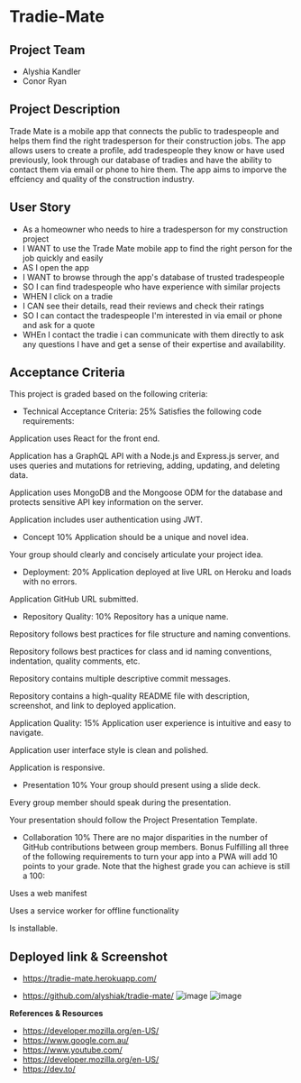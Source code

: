 
# Tradie-Mate

## Project Team
- Alyshia Kandler 
- Conor Ryan


**Project Description**
-
Trade Mate is a mobile app that connects the public to tradespeople and helps them find the right tradesperson for their construction jobs. The app allows users to create a profile, add tradespeople they know or have used previously, look through our database of tradies and have the ability to contact them via email or phone to hire them. The app aims to imporve the effciency and quality of the construction industry.


**User Story**
-
- As a homeowner who needs to hire a tradesperson for my construction project
- I WANT to use the Trade Mate mobile app to find the right person for the job quickly and easily
- AS I open the app 
- I WANT to browse through the app's database of trusted tradespeople
- SO I can find tradespeople who have experience with similar projects
- WHEN I click on a tradie 
- I CAN see their details, read their reviews and check their ratings
- SO I can contact the tradespeople I'm interested in via email or phone and ask for a quote
- WHEn I contact the tradie i can communicate with them directly to ask any questions I have and get a sense of their expertise and     availability.

**Acceptance Criteria**
-
 This project is graded based on the following criteria:

- Technical Acceptance Criteria: 25%
Satisfies the following code requirements:


Application uses React for the front end.

Application has a GraphQL API with a Node.js and Express.js server, and uses queries and mutations for retrieving, adding, updating, and deleting data.

Application uses MongoDB and the Mongoose ODM for the database and protects sensitive API key information on the server.

Application includes user authentication using JWT.

- Concept 10%
Application should be a unique and novel idea.

Your group should clearly and concisely articulate your project idea.

- Deployment: 20%
Application deployed at live URL on Heroku and loads with no errors.

Application GitHub URL submitted.

- Repository Quality: 10%
Repository has a unique name.

Repository follows best practices for file structure and naming conventions.

Repository follows best practices for class and id naming conventions, indentation, quality comments, etc.

Repository contains multiple descriptive commit messages.

Repository contains a high-quality README file with description, screenshot, and link to deployed application.

Application Quality: 15%
Application user experience is intuitive and easy to navigate.

Application user interface style is clean and polished.

Application is responsive.

- Presentation 10%
Your group should present using a slide deck.

Every group member should speak during the presentation.

Your presentation should follow the Project Presentation Template.

- Collaboration 10%
There are no major disparities in the number of GitHub contributions between group members.
Bonus
Fulfilling all three of the following requirements to turn your app into a PWA will add 10 points to your grade. Note that the highest grade you can achieve is still a 100:

Uses a web manifest

Uses a service worker for offline functionality

Is installable.

**Deployed link & Screenshot**
-
- https://tradie-mate.herokuapp.com/ 

- https://github.com/alyshiak/tradie-mate/
![image](https://github.com/alyshiak/tradie-mate/assets/118101244/01722527-756a-4462-a3da-95604169b07e)
![image](https://github.com/alyshiak/tradie-mate/assets/118101244/d1854bbe-8c35-437a-99cd-1aa94f26815b)


**References & Resources**
- https://developer.mozilla.org/en-US/
- https://www.google.com.au/
- https://www.youtube.com/
- https://developer.mozilla.org/en-US/
- https://dev.to/




